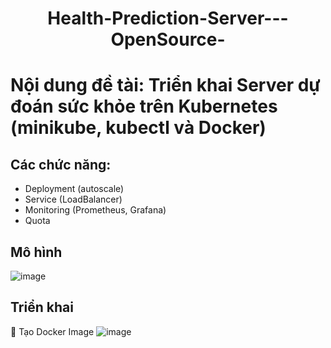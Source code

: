 <h1 align="center">Health-Prediction-Server---OpenSource-</h1>

# Nội dung đề tài: Triển khai Server dự đoán sức khỏe trên Kubernetes (minikube, kubectl và Docker)
## Các chức năng:
* Deployment (autoscale)
* Service (LoadBalancer)
* Monitoring (Prometheus, Grafana)
* Quota
## Mô hình
![image](https://github.com/user-attachments/assets/faefd478-b885-4912-a3ac-3f5b452a0b22)
## Triển khai
 👀 Tạo Docker Image
![image](https://github.com/user-attachments/assets/c56424fe-5983-4b87-9386-f9e770d8da68)
